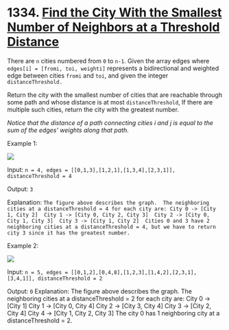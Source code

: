 # 1334. [Find the City With the Smallest Number of Neighbors at a Threshold Distance](https://leetcode.com/problems/find-the-city-with-the-smallest-number-of-neighbors-at-a-threshold-distance/description/?envType=daily-question&envId=2024-07-26)

There are `n` cities numbered from `0` to `n-1`. Given the array edges where `edges[i] = [fromi, toi, weighti]` represents a bidirectional and weighted edge between cities `fromi` and `toi`, and given the integer `distanceThreshold.`

Return the city with the smallest number of cities that are reachable through some path and whose distance is at most `distanceThreshold`, If there are multiple such cities, return the city with the greatest number.

_Notice that the distance of a path connecting cities i and j is equal to the sum of the edges' weights along that path._

 

Example 1:

![](https://assets.leetcode.com/uploads/2020/01/16/find_the_city_01.png)

Input: `n = 4, edges = [[0,1,3],[1,2,1],[1,3,4],[2,3,1]], distanceThreshold = 4`

Output: `3`

Explanation: `The figure above describes the graph. 
The neighboring cities at a distanceThreshold = 4 for each city are:
City 0 -> [City 1, City 2] 
City 1 -> [City 0, City 2, City 3] 
City 2 -> [City 0, City 1, City 3] 
City 3 -> [City 1, City 2] 
Cities 0 and 3 have 2 neighboring cities at a distanceThreshold = 4, but we have to return city 3 since it has the greatest number.`

Example 2:

![](https://assets.leetcode.com/uploads/2020/01/16/find_the_city_02.png)

Input: `n = 5, edges = [[0,1,2],[0,4,8],[1,2,3],[1,4,2],[2,3,1],[3,4,1]], distanceThreshold = 2`

Output: `0`
Explanation: The figure above describes the graph. 
The neighboring cities at a distanceThreshold = 2 for each city are:
City 0 -> [City 1] 
City 1 -> [City 0, City 4] 
City 2 -> [City 3, City 4] 
City 3 -> [City 2, City 4]
City 4 -> [City 1, City 2, City 3] 
The city 0 has 1 neighboring city at a distanceThreshold = 2.
